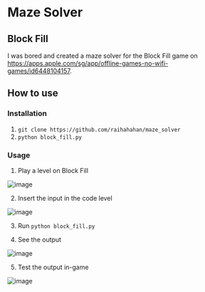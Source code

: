 # Maze Solver
## Block Fill
I was bored and created a maze solver for the Block Fill game on https://apps.apple.com/sg/app/offline-games-no-wifi-games/id6448104157.

## How to use
### Installation
1. `git clone https://github.com/raihahahan/maze_solver`
2. `python block_fill.py`

### Usage
1. Play a level on Block Fill

![image](https://github.com/user-attachments/assets/5e969459-fb75-42d5-89a9-89e7872d17d6)

2. Insert the input in the code level
   
![image](https://github.com/user-attachments/assets/232a0bc2-2925-4f12-944c-48a0584e890d)

3. Run `python block_fill.py`
   
4. See the output
   
![image](https://github.com/user-attachments/assets/384e8e49-8767-4cd0-9bc1-082dcb0828c2)

5. Test the output in-game
   
![image](https://github.com/user-attachments/assets/fe9ccf5c-1794-4e12-be68-665abd63982d)
